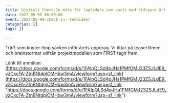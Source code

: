 ```yaml
---
title: Digitalt Check-In-möte för lagledare som varit med tidigare år!
date: 2022-05-05 00:00:00
event: 2022-05-09-check-in--temaideer
categories: []
tags: []

---
```


Träff som knyter ihop säcken inför årets uppdrag. Vi tittar på teaserfilmen och brainstormar utifrån projektmodellen som FIRST tagit fram.

Länk till anmälan:[ ](https://docs.google.com/forms/d/e/1FAIpQLSd4pJHa1PMfGMJ23ZSJLdE9_vzCxcFA-ZtnBNtdpjCMHbw3mA/viewform?usp=sf_link)[https://docs.google.com/forms/d/e/1FAIpQLSd4pJHa1PMfGMJ23ZSJLdE9_vzCxcFA-ZtnBNtdpjCMHbw3mA/viewform?usp=sf_link](https://docs.google.com/forms/d/e/1FAIpQLSd4pJHa1PMfGMJ23ZSJLdE9_vzCxcFA-ZtnBNtdpjCMHbw3mA/viewform?usp=sf_link "https://docs.google.com/forms/d/e/1FAIpQLSd4pJHa1PMfGMJ23ZSJLdE9_vzCxcFA-ZtnBNtdpjCMHbw3mA/viewform?usp=sf_link")